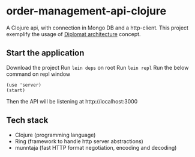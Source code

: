 # order-management-api-clojure
A Clojure api, with connection in Mongo DB and a http-client.
This project exemplify the usage of [Diplomat architecture](diplomat-architecture.md) concept. 


## Start the application 
Download the project
Run `lein deps` on root 
Run `lein repl` 
Run the below command on repl window
```
(use 'server)
(start)
```
Then the API will be listening at http://localhost:3000 


## Tech stack 
- Clojure (programming language)
- Ring (framework to handle http server abstractions)
- munntaja (fast HTTP format negotiation, encoding and decoding)
